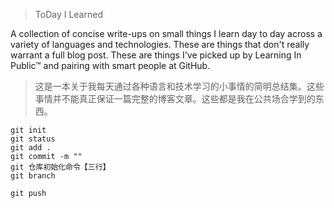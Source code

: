 > ToDay I Learned

A collection of concise write-ups on small things I learn day to day across a variety of languages and technologies. These are things that don't really warrant a full blog post. These are things I've picked up by Learning In Public™ and pairing with smart people at GitHub.

>  这是一本关于我每天通过各种语言和技术学习的小事情的简明总结集。这些事情并不能真正保证一篇完整的博客文章。这些都是我在公共场合学到的东西。 

```
git init 
git status
git add . 
git commit -m "" 
git 仓库初始化命令【三行】
git branch

git push

```